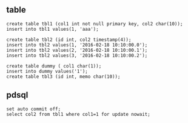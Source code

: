## table
    create table tbl1 (col1 int not null primary key, col2 char(10));
    insert into tbl1 values(1, 'aaa');
    
    create table tbl2 (id int, col2 timestamp(4));
    insert into tbl2 values(1, '2016-02-18 10:10:00.0');
    insert into tbl2 values(2, '2016-02-18 10:10:00.1');
    insert into tbl2 values(3, '2016-02-18 10:10:00.2');
    
    create table dummy ( col1 char(1));
    insert into dummy values('1');
    create table tbl3 (id int, memo char(10));

## pdsql
    set auto commit off;
    select col2 from tbl1 where col1=1 for update nowait;
    